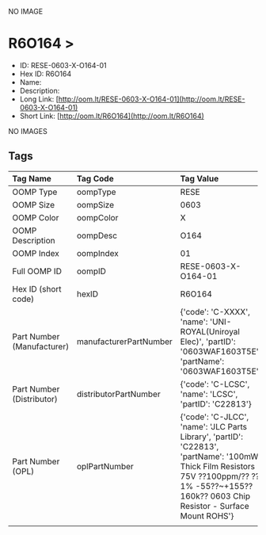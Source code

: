 


  
NO IMAGE  
# R6O164 > 

- ID: RESE-0603-X-O164-01
- Hex ID: R6O164
- Name: 
- Description: 
- Long Link: [http://oom.lt/RESE-0603-X-O164-01](http://oom.lt/RESE-0603-X-O164-01)
- Short Link: [http://oom.lt/R6O164](http://oom.lt/R6O164)
  
NO IMAGES  
## Tags
  

|Tag Name|Tag Code|Tag Value|
| :--- | :--- | :--- |
|OOMP Type|oompType|RESE|
|OOMP Size|oompSize|0603|
|OOMP Color|oompColor|X|
|OOMP Description|oompDesc|O164|
|OOMP Index|oompIndex|01|
|Full OOMP ID|oompID|RESE-0603-X-O164-01|
|Hex ID (short code)|hexID|R6O164|
|Part Number (Manufacturer)|manufacturerPartNumber|{'code': 'C-XXXX', 'name': 'UNI-ROYAL(Uniroyal Elec)', 'partID': '0603WAF1603T5E', 'partName': '0603WAF1603T5E'}|
|Part Number (Distributor)|distributorPartNumber|{'code': 'C-LCSC', 'name': 'LCSC', 'partID': 'C22813'}|
|Part Number (OPL)|oplPartNumber|{'code': 'C-JLCC', 'name': 'JLC Parts Library', 'partID': 'C22813', 'partName': '100mW Thick Film Resistors 75V ??100ppm/?? ??1% -55??~+155?? 160k?? 0603  Chip Resistor - Surface Mount ROHS'}|
||||
